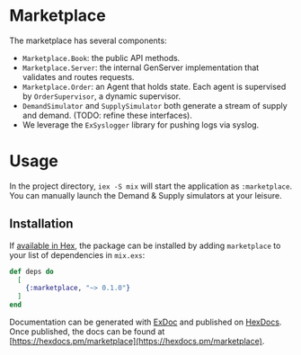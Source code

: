 # Marketplace

The marketplace has several components: 
- `Marketplace.Book`: the public API methods. 
- `Marketplace.Server`: the internal GenServer implementation that validates and routes requests. 
- `Marketplace.Order`: an Agent that holds state. Each agent is supervised by `OrderSupervisor`, a dynamic supervisor. 
- `DemandSimulator` and `SupplySimulator` both generate a stream of supply and demand. (TODO: refine these interfaces). 
- We leverage the `ExSyslogger` library for pushing logs via syslog. 

# Usage 

In the project directory, `iex -S mix` will start the application as `:marketplace`. You can manually launch the Demand & Supply simulators at your leisure.

## Installation

If [available in Hex](https://hex.pm/docs/publish), the package can be installed
by adding `marketplace` to your list of dependencies in `mix.exs`:

```elixir
def deps do
  [
    {:marketplace, "~> 0.1.0"}
  ]
end
```

Documentation can be generated with [ExDoc](https://github.com/elixir-lang/ex_doc)
and published on [HexDocs](https://hexdocs.pm). Once published, the docs can
be found at [https://hexdocs.pm/marketplace](https://hexdocs.pm/marketplace).

